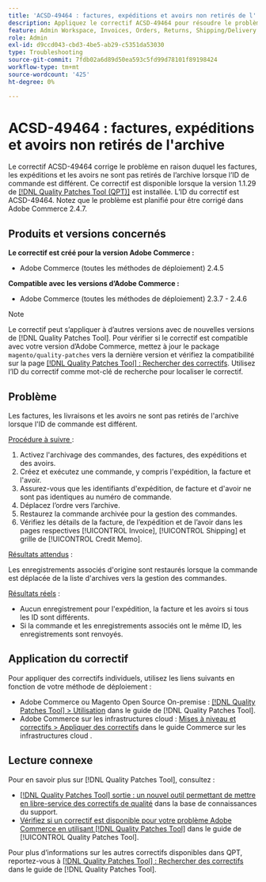 ```yaml
---
title: 'ACSD-49464 : factures, expéditions et avoirs non retirés de l''archive'
description: Appliquez le correctif ACSD-49464 pour résoudre le problème d’Adobe Commerce en raison duquel les factures, les expéditions et les avoirs ne sont pas retirés de l’archive lorsque l’orderId est différent.
feature: Admin Workspace, Invoices, Orders, Returns, Shipping/Delivery
role: Admin
exl-id: d9ccd043-cbd3-4be5-ab29-c5351da53030
type: Troubleshooting
source-git-commit: 7fdb02a6d89d50ea593c5fd99d78101f89198424
workflow-type: tm+mt
source-wordcount: '425'
ht-degree: 0%

---
```


# ACSD-49464 : factures, expéditions et avoirs non retirés de l&#39;archive

Le correctif ACSD-49464 corrige le problème en raison duquel les factures, les expéditions et les avoirs ne sont pas retirés de l’archive lorsque l’ID de commande est différent. Ce correctif est disponible lorsque la version 1.1.29 de [[!DNL Quality Patches Tool (QPT)]](https://experienceleague.adobe.com/fr/docs/commerce-operations/tools/quality-patches-tool/quality-patches-tool-to-self-serve-quality-patches) est installée. L’ID du correctif est ACSD-49464. Notez que le problème est planifié pour être corrigé dans Adobe Commerce 2.4.7.

## Produits et versions concernés

**Le correctif est créé pour la version Adobe Commerce :**

* Adobe Commerce (toutes les méthodes de déploiement) 2.4.5

**Compatible avec les versions d’Adobe Commerce :**

* Adobe Commerce (toutes les méthodes de déploiement) 2.3.7 - 2.4.6

>[!NOTE]
>
>Le correctif peut s’appliquer à d’autres versions avec de nouvelles versions de [!DNL Quality Patches Tool]. Pour vérifier si le correctif est compatible avec votre version d’Adobe Commerce, mettez à jour le package `magento/quality-patches` vers la dernière version et vérifiez la compatibilité sur la page [[!DNL Quality Patches Tool] : Rechercher des correctifs](https://experienceleague.adobe.com/tools/commerce-quality-patches/index.html?lang=fr). Utilisez l’ID du correctif comme mot-clé de recherche pour localiser le correctif.

## Problème

Les factures, les livraisons et les avoirs ne sont pas retirés de l&#39;archive lorsque l&#39;ID de commande est différent.

<u>Procédure à suivre </u> :

1. Activez l&#39;archivage des commandes, des factures, des expéditions et des avoirs.
1. Créez et exécutez une commande, y compris l&#39;expédition, la facture et l&#39;avoir.
1. Assurez-vous que les identifiants d&#39;expédition, de facture et d&#39;avoir ne sont pas identiques au numéro de commande.
1. Déplacez l’ordre vers l’archive.
1. Restaurez la commande archivée pour la gestion des commandes.
1. Vérifiez les détails de la facture, de l’expédition et de l’avoir dans les pages respectives [!UICONTROL Invoice], [!UICONTROL Shipping] et grille de [!UICONTROL Credit Memo].

<u>Résultats attendus</u> :

Les enregistrements associés d&#39;origine sont restaurés lorsque la commande est déplacée de la liste d&#39;archives vers la gestion des commandes.

<u>Résultats réels</u> :

* Aucun enregistrement pour l&#39;expédition, la facture et les avoirs si tous les ID sont différents.
* Si la commande et les enregistrements associés ont le même ID, les enregistrements sont renvoyés.

## Application du correctif

Pour appliquer des correctifs individuels, utilisez les liens suivants en fonction de votre méthode de déploiement :

* Adobe Commerce ou Magento Open Source On-premise : [[!DNL Quality Patches Tool] > Utilisation](/help/tools/quality-patches-tool/usage.md) dans le guide de [!DNL Quality Patches Tool].
* Adobe Commerce sur les infrastructures cloud : [Mises à niveau et correctifs > Appliquer des correctifs](https://experienceleague.adobe.com/docs/commerce-cloud-service/user-guide/develop/upgrade/apply-patches.html?lang=fr) dans le guide Commerce sur les infrastructures cloud .

## Lecture connexe

Pour en savoir plus sur [!DNL Quality Patches Tool], consultez :

* [[!DNL Quality Patches Tool] sortie : un nouvel outil permettant de mettre en libre-service des correctifs de qualité](https://experienceleague.adobe.com/fr/docs/commerce-operations/tools/quality-patches-tool/quality-patches-tool-to-self-serve-quality-patches) dans la base de connaissances du support.
* [Vérifiez si un correctif est disponible pour votre problème Adobe Commerce en utilisant [!DNL Quality Patches Tool]](/help/tools/quality-patches-tool/patches-available-in-qpt/check-patch-for-magento-issue-with-magento-quality-patches.md) dans le guide de [!UICONTROL Quality Patches Tool].


Pour plus d’informations sur les autres correctifs disponibles dans QPT, reportez-vous à [[!DNL Quality Patches Tool] : Rechercher des correctifs](https://experienceleague.adobe.com/tools/commerce-quality-patches/index.html?lang=fr) dans le guide de [!DNL Quality Patches Tool].
